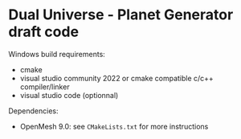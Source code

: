 # Dual Universe - Planet Generator draft code


Windows build requirements:
- cmake
- visual studio community 2022 or cmake compatible c/c++ compiler/linker
- visual studio code (optionnal)

Dependencies:
- OpenMesh 9.0: see `CMakeLists.txt` for more instructions
